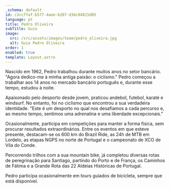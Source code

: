 ```yaml
---
_schema: default
id: c3ccffaf-b577-4aee-b207-d34c04815d05
language: pt
title: Pedro Oliveira
subTitle: Guia
image:
  src: /src/assets/images/team/pedro_oliveira.jpg
  alt: Guia Pedro Oliveira
order: 1
enabled: true
template: Layout.astro
---
```


Nascido em 1962, Pedro trabalhou durante muitos anos no setor bancário. "Agora
dedico-me à minha antiga paixão: o ciclismo." Pedro começou a trabalhar aos 14
anos no mercado bancário português e, durante esse tempo, estudou à noite.

Apaixonado pelo desporto desde jovem, praticou andebol, futebol, karaté e
windsurf. No entanto, foi no ciclismo que encontrou a sua verdadeira identidade.
"Este é um desporto no qual nos desafiamos a cada percurso e, ao mesmo tempo,
sentimos uma adrenalina e uma liberdade excepcionais."

Ocasionalmente, participa em competições para manter a forma física, sem
procurar resultados extraordinários. Entre os eventos em que esteve presente,
destacam-se os 600 km do Brazil Ride, as 24h de MTB em Lordelo, as etapas NGPS
no norte de Portugal e o campeonato de XCO de Vila do Conde.

Percorrendo trilhos com a sua mountain bike, já completou diversas rotas de
peregrinação para Santiago, partindo do Porto e de França, os Caminhos de Fátima
e a Grande Rota das 22 Aldeias Históricas de Portugal.

Pedro participa ocasionalmente em tours guiados de bicicleta, sempre que está
disponível.
